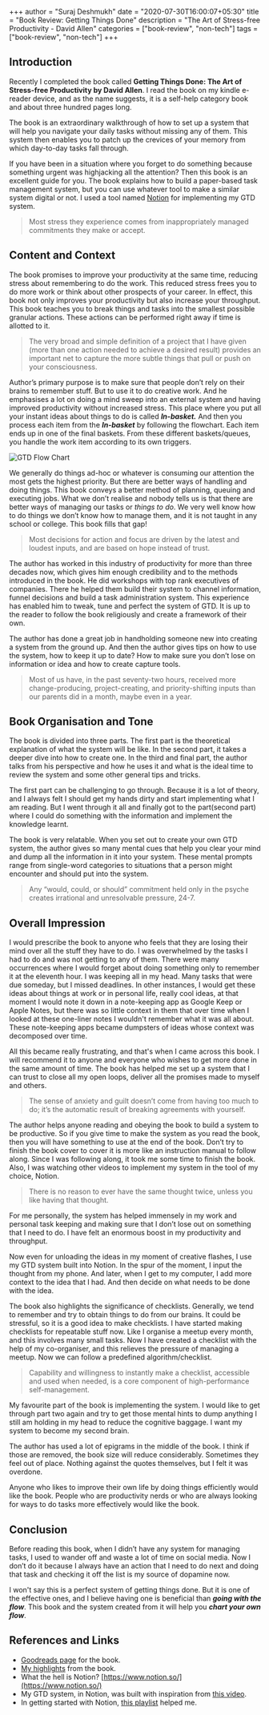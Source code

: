 +++
author = "Suraj Deshmukh"
date = "2020-07-30T16:00:07+05:30"
title = "Book Review: Getting Things Done"
description = "The Art of Stress-free Productivity - David Allen"
categories = ["book-review", "non-tech"]
tags = ["book-review", "non-tech"]
+++

## Introduction

Recently I completed the book called **Getting Things Done: The Art of Stress-free Productivity by David Allen**. I read the book on my kindle e-reader device, and as the name suggests, it is a self-help category book and about three hundred pages long.

The book is an extraordinary walkthrough of how to set up a system that will help you navigate your daily tasks without missing any of them. This system then enables you to patch up the crevices of your memory from which day-to-day tasks fall through.

If you have been in a situation where you forget to do something because something urgent was highjacking all the attention? Then this book is an excellent guide for you. The book explains how to build a paper-based task management system, but you can use whatever tool to make a similar system digital or not. I used a tool named [Notion](https://www.notion.so/) for implementing my GTD system.

> Most stress they experience comes from inappropriately managed commitments they make or accept.

## Content and Context

The book promises to improve your productivity at the same time, reducing stress about remembering to do the work. This reduced stress frees you to do more work or think about other prospects of your career. In effect, this book not only improves your productivity but also increase your throughput. This book teaches you to break things and tasks into the smallest possible granular actions. These actions can be performed right away if time is allotted to it.

> The very broad and simple definition of a project that I have given (more than one action needed to achieve a desired result) provides an important net to capture the more subtle things that pull or push on your consciousness.

Author’s primary purpose is to make sure that people don’t rely on their brains to remember stuff. But to use it to do creative work. And he emphasises a lot on doing a mind sweep into an external system and having improved productivity without increased stress. This place where you put all your instant ideas about things to do is called ***In-basket.*** And then you process each item from the ***In-basket*** by following the flowchart. Each item ends up in one of the final baskets. From these different baskets/queues, you handle the work item according to its own triggers.

![GTD Flow Chart](/images/book-review-getting-things-done/flow-chart.png "GTD Flow Chart")

We generally do things ad-hoc or whatever is consuming our attention the most gets the highest priority. But there are better ways of handling and doing things. This book conveys a better method of planning, queuing and executing jobs. What we don’t realise and nobody tells us is that there are better ways of managing our tasks or *things to do*. We very well know how to do things we don’t know how to manage them, and it is not taught in any school or college. This book fills that gap!

> Most decisions for action and focus are driven by the latest and loudest inputs, and are based on hope instead of trust.

The author has worked in this industry of productivity for more than three decades now, which gives him enough credibility and to the methods introduced in the book. He did workshops with top rank executives of companies. There he helped them build their system to channel information, funnel decisions and build a task administration system. This experience has enabled him to tweak, tune and perfect the system of GTD. It is up to the reader to follow the book religiously and create a framework of their own.

The author has done a great job in handholding someone new into creating a system from the ground up. And then the author gives tips on how to use the system, how to keep it up to date? How to make sure you don’t lose on information or idea and how to create capture tools.

> Most of us have, in the past seventy-two hours, received more change-producing, project-creating, and priority-shifting inputs than our parents did in a month, maybe even in a year.

## Book Organisation and Tone

The book is divided into three parts. The first part is the theoretical explanation of what the system will be like. In the second part, it takes a deeper dive into how to create one. In the third and final part, the author talks from his perspective and how he uses it and what is the ideal time to review the system and some other general tips and tricks.

The first part can be challenging to go through. Because it is a lot of theory, and I always felt I should get my hands dirty and start implementing what I am reading. But I went through it all and finally got to the part(second part) where I could do something with the information and implement the knowledge learnt.

The book is very relatable. When you set out to create your own GTD system, the author gives so many mental cues that help you clear your mind and dump all the information in it into your system. These mental prompts range from single-word categories to situations that a person might encounter and should put into the system.

> Any “would, could, or should” commitment held only in the psyche creates irrational and unresolvable pressure, 24-7.

## Overall Impression

I would prescribe the book to anyone who feels that they are losing their mind over all the stuff they have to do. I was overwhelmed by the tasks I had to do and was not getting to any of them. There were many occurrences where I would forget about doing something only to remember it at the eleventh hour. I was keeping all in my head. Many tasks that were due someday, but I missed deadlines. In other instances, I would get these ideas about things at work or in personal life, really cool ideas, at that moment I would note it down in a note-keeping app as Google Keep or Apple Notes, but there was so little context in them that over time when I looked at these one-liner notes I wouldn't remember what it was all about. These note-keeping apps became dumpsters of ideas whose context was decomposed over time.

All this became really frustrating, and that's when I came across this book. I will recommend it to anyone and everyone who wishes to get more done in the same amount of time. The book has helped me set up a system that I can trust to close all my open loops, deliver all the promises made to myself and others.

> The sense of anxiety and guilt doesn’t come from having too much to do; it’s the automatic result of breaking agreements with yourself.

The author helps anyone reading and obeying the book to build a system to be productive. So if you give time to make the system as you read the book, then you will have something to use at the end of the book. Don’t try to finish the book cover to cover it is more like an instruction manual to follow along. Since I was following along, it took me some time to finish the book. Also, I was watching other videos to implement my system in the tool of my choice, Notion.

> There is no reason to ever have the same thought twice, unless you like having that thought.

For me personally, the system has helped immensely in my work and personal task keeping and making sure that I don’t lose out on something that I need to do. I have felt an enormous boost in my productivity and throughput.

Now even for unloading the ideas in my moment of creative flashes, I use my GTD system built into Notion. In the spur of the moment, I input the thought from my phone. And later, when I get to my computer, I add more context to the idea that I had. And then decide on what needs to be done with the idea.

The book also highlights the significance of checklists. Generally, we tend to remember and try to obtain things to do from our brains. It could be stressful, so it is a good idea to make checklists. I have started making checklists for repeatable stuff now. Like I organise a meetup every month, and this involves many small tasks. Now I have created a checklist with the help of my co-organiser, and this relieves the pressure of managing a meetup. Now we can follow a predefined algorithm/checklist.

> Capability and willingness to instantly make a checklist, accessible and used when needed, is a core component of high-performance self-management.

My favourite part of the book is implementing the system. I would like to get through part two again and try to get those mental hints to dump anything I still am holding in my head to reduce the cognitive baggage. I want my system to become my second brain.

The author has used a lot of epigrams in the middle of the book. I think if those are removed, the book size will reduce considerably. Sometimes they feel out of place. Nothing against the quotes themselves, but I felt it was overdone.

Anyone who likes to improve their own life by doing things efficiently would like the book. People who are productivity nerds or who are always looking for ways to do tasks more effectively would like the book.

## Conclusion

Before reading this book, when I didn’t have any system for managing tasks, I used to wander off and waste a lot of time on social media. Now I don’t do it because I always have an action that I need to do next and doing that task and checking it off the list is my source of dopamine now.

I won't say this is a perfect system of getting things done. But it is one of the effective ones, and I believe having one is beneficial than ***going with the flow***. This book and the system created from it will help you ***chart your own flow***.

## References and Links

- [Goodreads page](https://www.goodreads.com/book/show/25126499-getting-things-done) for the book.
- [My highlights](https://www.goodreads.com/notes/25126499-getting-things-done/26285732-suraj-deshmukh?ref=bsop) from the book.
- What the hell is Notion? [https://www.notion.so/](https://www.notion.so/)
- My GTD system, in Notion, was built with inspiration from [this video](https://youtu.be/r6hUkChpwWQ).
- In getting started with Notion, [this playlist](https://www.youtube.com/playlist?list=PLzaYMdbJMZW0gYyfNhL0sHheU5WR2YKE1) helped me.
